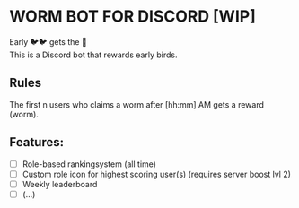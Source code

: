 # WORM BOT FOR DISCORD [WIP]

Early 🐦🐦 gets the 🐛  
This is a Discord bot that rewards early birds.

## Rules
The first n users who claims a worm after [hh:mm] AM gets a reward (worm).  


## Features:
- [ ] Role-based rankingsystem (all time)
- [ ] Custom role icon for highest scoring user(s) (requires server boost lvl 2)
- [ ] Weekly leaderboard
- [ ] (...)
